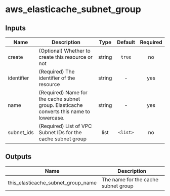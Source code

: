 # aws_elasticache_subnet_group

<!-- BEGINNING OF PRE-COMMIT-TERRAFORM DOCS HOOK -->
## Inputs

| Name | Description | Type | Default | Required |
|------|-------------|:----:|:-----:|:-----:|
| create | (Optional) Whether to create this resource or not | string | `true` | no |
| identifier | (Required) The identifier of the resource | string | - | yes |
| name | (Required) Name for the cache subnet group. Elasticache converts this name to lowercase. | string | - | yes |
| subnet_ids | (Required) List of VPC Subnet IDs for the cache subnet group | list | `<list>` | no |

## Outputs

| Name | Description |
|------|-------------|
| this_elasticache_subnet_group_name | The name for the cache subnet group |
<!-- END OF PRE-COMMIT-TERRAFORM DOCS HOOK -->
